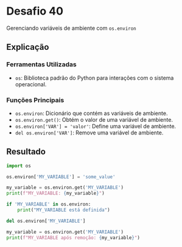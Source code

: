 # Desafio 40

Gerenciando variáveis de ambiente com `os.environ`

## Explicação

### Ferramentas Utilizadas

- `os`: Biblioteca padrão do Python para interações com o sistema operacional.

### Funções Principais

- `os.environ`: Dicionário que contém as variáveis de ambiente.
- `os.environ.get()`: Obtém o valor de uma variável de ambiente.
- `os.environ['VAR'] = 'valor'`: Define uma variável de ambiente.
- `del os.environ['VAR']`: Remove uma variável de ambiente.

## Resultado

```py
import os

os.environ['MY_VARIABLE'] = 'some_value'

my_variable = os.environ.get('MY_VARIABLE')
print(f"MY_VARIABLE: {my_variable}")

if 'MY_VARIABLE' in os.environ:
    print("MY_VARIABLE está definida")

del os.environ['MY_VARIABLE']

my_variable = os.environ.get('MY_VARIABLE')
print(f"MY_VARIABLE após remoção: {my_variable}")
